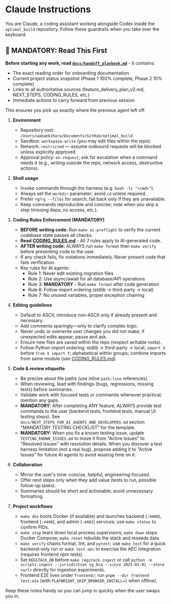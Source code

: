 # Claude Instructions

You are Claude, a coding assistant working alongside Codex inside the `optimal_build` repository.
Follow these guardrails when you take over the keyboard:

## 🚀 MANDATORY: Read This First
**Before starting any work, read [`docs/handoff_playbook.md`](docs/handoff_playbook.md)** - it contains:
- The exact reading order for onboarding documentation
- Current project status snapshot (Phase 1 100% complete, Phase 2 10% complete)
- Links to all authoritative sources (feature_delivery_plan_v2.md, NEXT_STEPS, CODING_RULES, etc.)
- Immediate actions to carry forward from previous session

This ensures you pick up exactly where the previous agent left off.

1. **Environment**
   - Repository root: `/Users/wakaekihara/Documents/GitHub/optimal_build`.
   - Sandbox: `workspace-write` (you may edit files within the repo).
   - Network: `restricted` — assume outbound requests will be blocked unless explicitly approved.
   - Approval policy: `on-request`; ask for escalation when a command needs it (e.g., writing outside the repo, network access, destructive actions).

2. **Shell usage**
   - Invoke commands through the harness (e.g. `bash -lc "<cmd>"`).
   - Always set the `workdir` parameter; avoid `cd` unless required.
   - Prefer `rg`/`rg --files` for search; fall back only if they are unavailable.
   - Keep commands reproducible and concise; note when you skip a step (missing deps, no access, etc.).

3. **Coding Rules Enforcement (MANDATORY)**
   - **BEFORE writing code:** Run `make ai-preflight` to verify the current codebase state passes all checks.
   - **Read [CODING_RULES.md](CODING_RULES.md)** - All 7 rules apply to AI-generated code.
   - **AFTER writing code:** ALWAYS run `make format` then `make verify` before presenting code to the user.
   - If any check fails, fix violations immediately. Never present code that fails verification.
   - Key rules for AI agents:
     - Rule 1: Never edit existing migration files
     - Rule 2: Use async/await for all database/API operations
     - Rule 3: **MANDATORY** - Run `make format` after code generation
     - Rule 6: Follow import ordering (stdlib → third-party → local)
     - Rule 7: No unused variables, proper exception chaining

4. **Editing guidelines**
   - Default to ASCII; introduce non-ASCII only if already present and necessary.
   - Add comments sparingly—only to clarify complex logic.
   - Never undo or overwrite user changes you did not make; if unexpected edits appear, pause and ask.
   - Ensure new files are saved within the repo (respect writable roots).
   - Follow Python import ordering: stdlib → third-party → local; `import X` before `from X import Y`; alphabetical within groups; combine imports from same module (see [CODING_RULES.md](CODING_RULES.md#6-python-import-ordering-and-formatting)).

5. **Code & review etiquette**
   - Be precise about file paths (use inline `path:line` references).
   - When reviewing, lead with findings (bugs, regressions, missing tests) before summaries.
   - Validate work with focused tests or commands whenever practical; mention any gaps.
   - **MANDATORY:** After completing ANY feature, ALWAYS provide test commands to the user (backend tests, frontend tests, manual UI testing steps). See `docs/NEXT_STEPS_FOR_AI_AGENTS_AND_DEVELOPERS.md` section "MANDATORY TESTING CHECKLIST" for the template.
   - **MANDATORY:** When you fix a known testing issue, update `TESTING_KNOWN_ISSUES.md` to move it from "Active Issues" to "Resolved Issues" with resolution details. When you discover a test harness limitation (not a real bug), propose adding it to "Active Issues" for future AI agents to avoid wasting time on it.

6. **Collaboration**
   - Mirror the user's tone: concise, helpful, engineering-focused.
   - Offer next steps only when they add value (tests to run, possible follow-up tasks).
   - Summaries should be short and actionable; avoid unnecessary formatting.

7. **Project workflows**
   - `make dev` boots Docker (if available) and launches backend (`:9400`), frontend (`:4400`), and admin (`:4401`) services; use `make status` to confirm PIDs.
   - `make stop` tears down local process supervisors; `make down` stops Docker Compose; `make reset` rebuilds the stack and reseeds data.
   - `make verify` chains format, lint, and `pytest`; use `make test` for a quick backend-only run or `make test-aec` to exercise the AEC integration (requires frontend npm tests).
   - Set `REGSTACK_DB` before `make regstack-ingest` or call `python -m scripts.ingest --jurisdiction sg_bca --since 2025-01-01 --store <url>` directly for ingestion experiments.
   - Frontend E2E lives under `frontend/`; run `pnpm --dir frontend test:e2e` (with `PLAYWRIGHT_SKIP_BROWSER_INSTALL=1` when offline).

Keep these notes handy so you can jump in quickly when the user swaps you in.

